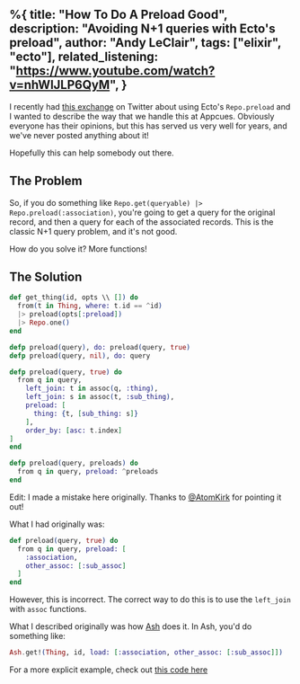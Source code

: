 %{
  title: "How To Do A Preload Good",
  description: "Avoiding N+1 queries with Ecto's preload",
  author: "Andy LeClair",
  tags: ["elixir", "ecto"],
  related_listening: "https://www.youtube.com/watch?v=nhWlJLP6QyM",
}
---

I recently had [this exchange](https://twitter.com/andyleclair/status/1857112936101134588) on Twitter about using Ecto's `Repo.preload` and I wanted to describe
the way that we handle this at Appcues. Obviously everyone has their opinions, but this has served us very well for years, and we've never posted anything about it!

Hopefully this can help somebody out there.

## The Problem

So, if you do something like `Repo.get(queryable) |> Repo.preload(:association)`, you're going to get a query for the original record, and then a query for each of the associated records. This is the classic N+1 query problem, and it's not good.

How do you solve it? More functions!

## The Solution
```elixir
def get_thing(id, opts \\ []) do
  from(t in Thing, where: t.id == ^id)
  |> preload(opts[:preload])
  |> Repo.one()
end

defp preload(query), do: preload(query, true)
defp preload(query, nil), do: query

defp preload(query, true) do
  from q in query, 
    left_join: t in assoc(q, :thing),
    left_join: s in assoc(t, :sub_thing),
    preload: [
      thing: {t, [sub_thing: s]}
    ],
    order_by: [asc: t.index]
]
end

defp preload(query, preloads) do
  from q in query, preload: ^preloads
end
```
Edit: I made a mistake here originally. Thanks to [@AtomKirk](https://twitter.com/atomkirk) for pointing it out!

What I had originally was:
```elixir
def preload(query, true) do
  from q in query, preload: [
    :association,
    other_assoc: [:sub_assoc]
  ]
end
```

However, this is incorrect. The correct way to do this is to use the `left_join` with `assoc` functions.

What I described originally was how [Ash](https://ash-hq.org/) does it. In Ash, you'd do something like:
```elixir
Ash.get!(Thing, id, load: [:association, other_assoc: [:sub_assoc]])
```

For a more explicit example, check out [this code here](https://github.com/andyleclair/garage/blob/main/lib/garage_web/live/builds_live/show.ex#L197)
